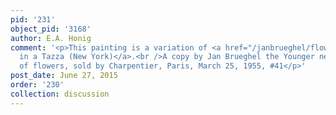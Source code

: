 ```yaml
---
pid: '231'
object_pid: '3168'
author: E.A. Honig
comment: '<p>This painting is a variation of <a href="/janbrueghel/flowers-in-a-tazza-new-york">Flowers
  in a Tazza (New York)</a>.<br />A copy by Jan Brueghel the Younger next to a wreath
  of flowers, sold by Charpentier, Paris, March 25, 1955, #41</p>'
post_date: June 27, 2015
order: '230'
collection: discussion
---
```

